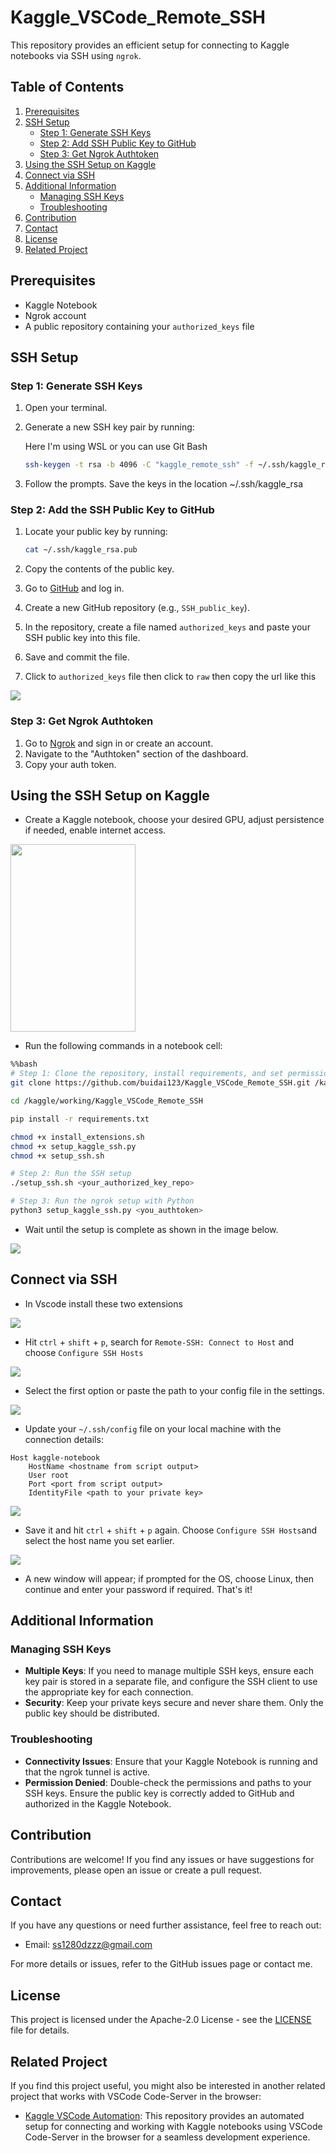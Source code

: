 # Kaggle_VSCode_Remote_SSH
This repository provides an efficient setup for connecting to Kaggle notebooks via SSH using `ngrok`.

## Table of Contents
1. [Prerequisites](#prerequisites)
2. [SSH Setup](#ssh-setup)
   - [Step 1: Generate SSH Keys](#step-1-generate-ssh-keys)
   - [Step 2: Add SSH Public Key to GitHub](#step-2-add-ssh-public-key-to-github)
   - [Step 3: Get Ngrok Authtoken](#step-3-get-ngrok-authtoken)
3. [Using the SSH Setup on Kaggle](#using-the-ssh-setup-on-kaggle)
4. [Connect via SSH](#connect-via-ssh)
5. [Additional Information](#additional-information)
   - [Managing SSH Keys](#managing-ssh-keys)
   - [Troubleshooting](#troubleshooting)
6. [Contribution](#contribution)
7. [Contact](#contact)
8. [License](#license)
9. [Related Project](#related-project)


## Prerequisites

- Kaggle Notebook
- Ngrok account
- A public repository containing your `authorized_keys` file

## SSH Setup

### Step 1: Generate SSH Keys
1. Open your terminal.
2. Generate a new SSH key pair by running:

   Here I'm using WSL or you can use Git Bash

    ```sh
    ssh-keygen -t rsa -b 4096 -C "kaggle_remote_ssh" -f ~/.ssh/kaggle_rsa
    ```
4. Follow the prompts. Save the keys in the location  ~/.ssh/kaggle_rsa

### Step 2: Add the SSH Public Key to GitHub

1. Locate your public key by running:

    ```sh
    cat ~/.ssh/kaggle_rsa.pub
    ```

2. Copy the contents of the public key.
3. Go to [GitHub](https://github.com) and log in.
4. Create a new GitHub repository (e.g., `SSH_public_key`).
5. In the repository, create a file named `authorized_keys` and paste your SSH public key into this file.
6. Save and commit the file.
7. Click to `authorized_keys` file then click to `raw` then copy the url like this

<img src="images/github1.png">

### Step 3: Get Ngrok Authtoken

1. Go to [Ngrok](https://ngrok.com) and sign in or create an account.
2. Navigate to the "Authtoken" section of the dashboard.
3. Copy your auth token.


## Using the SSH Setup on Kaggle



- Create a Kaggle notebook, choose your desired GPU, adjust persistence if needed, enable internet access.

<img src="images/kaggle1.png" width="200" height="300">

- Run the following commands in a notebook cell:
```bash
%%bash
# Step 1: Clone the repository, install requirements, and set permissions
git clone https://github.com/buidai123/Kaggle_VSCode_Remote_SSH.git /kaggle/working/Kaggle_VSCode_Remote_SSH

cd /kaggle/working/Kaggle_VSCode_Remote_SSH

pip install -r requirements.txt

chmod +x install_extensions.sh
chmod +x setup_kaggle_ssh.py
chmod +x setup_ssh.sh

# Step 2: Run the SSH setup
./setup_ssh.sh <your_authorized_key_repo>

# Step 3: Run the ngrok setup with Python
python3 setup_kaggle_ssh.py <you_authtoken>
```
- Wait until the setup is complete as shown in the image below.

<img src="images/kaggle2.png">


## Connect via SSH

- In Vscode install these two extensions

<img src="images/vscode1.png">



- Hit `ctrl` + `shift` + `p`, search for `Remote-SSH: Connect to Host` and choose `Configure SSH Hosts`

<img src="images/vscode2.png">

- Select the first option or paste the path to your config file in the settings.

<img src="images/vscode3.png">

- Update your `~/.ssh/config` file on your local machine with the connection details:

```plaintext
Host kaggle-notebook
    HostName <hostname from script output>
    User root
    Port <port from script output>
    IdentityFile <path to your private key>
```

<img src="images/vscode4.png">

- Save it and hit `ctrl` + `shift` + `p` again. Choose `Configure SSH Hosts`and select the host name you set earlier.

<img src="images/vscode5.png">

- A new window will appear; if prompted for the OS, choose Linux, then continue and enter your password if required. That's it!

## Additional Information

### Managing SSH Keys

- **Multiple Keys**: If you need to manage multiple SSH keys, ensure each key pair is stored in a separate file, and configure the SSH client to use the appropriate key for each connection.
- **Security**: Keep your private keys secure and never share them. Only the public key should be distributed.

### Troubleshooting

- **Connectivity Issues**: Ensure that your Kaggle Notebook is running and that the ngrok tunnel is active.
- **Permission Denied**: Double-check the permissions and paths to your SSH keys. Ensure the public key is correctly added to GitHub and authorized in the Kaggle Notebook.

## Contribution

Contributions are welcome! If you find any issues or have suggestions for improvements, please open an issue or create a pull request.

## Contact

If you have any questions or need further assistance, feel free to reach out:

- Email: [ss1280dzzz@gmail.com](mailto:ss1280dzzz@gmail.com)

For more details or issues, refer to the GitHub issues page or contact me.

## License

This project is licensed under the Apache-2.0 License - see the [LICENSE](LICENSE) file for details.

## Related Project

If you find this project useful, you might also be interested in another related project that works with VSCode Code-Server in the browser:

- [Kaggle VSCode Automation](https://github.com/buidai123/kaggle-vscode-automation): This repository provides an automated setup for connecting and working with Kaggle notebooks using VSCode Code-Server in the browser for a seamless development experience.
